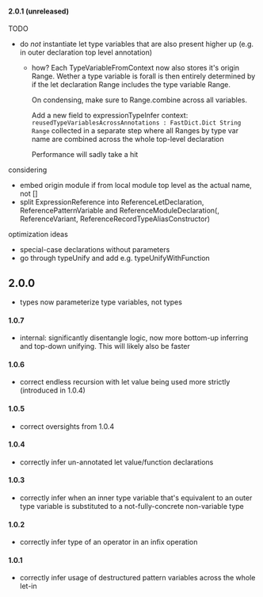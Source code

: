 #### 2.0.1 (unreleased)
TODO
- do _not_ instantiate let type variables that are also present higher up
  (e.g. in outer declaration top level annotation)
    - how?
      Each TypeVariableFromContext now also stores
      it's origin Range.
      Wether a type variable is forall is then entirely determined by
      if the let declaration Range includes the type variable Range.

      On condensing, make sure to Range.combine across all variables.

      Add a new field to expressionTypeInfer context:
          `reusedTypeVariablesAcrossAnnotations : FastDict.Dict String Range`
      collected in a separate step where all Ranges by type var name are combined
      across the whole top-level declaration

      Performance will sadly take a hit

considering
- embed origin module if from local module top level as the actual name, not []
- split ExpressionReference into ReferenceLetDeclaration, ReferencePatternVariable and ReferenceModuleDeclaration(, ReferenceVariant, ReferenceRecordTypeAliasConstructor)

optimization ideas
- special-case declarations without parameters
- go through typeUnify and add e.g. typeUnifyWithFunction


## 2.0.0
- types now parameterize type variables, not types

#### 1.0.7
- internal: significantly disentangle logic, now more bottom-up inferring and top-down unifying.
  This will likely also be faster

#### 1.0.6
- correct endless recursion with let value being used more strictly (introduced in 1.0.4)

#### 1.0.5
- correct oversights from 1.0.4

#### 1.0.4
- correctly infer un-annotated let value/function declarations

#### 1.0.3
- correctly infer when an inner type variable that's equivalent to an outer type variable is substituted to a not-fully-concrete non-variable type

#### 1.0.2
- correctly infer type of an operator in an infix operation

#### 1.0.1
- correctly infer usage of destructured pattern variables across the whole let-in
